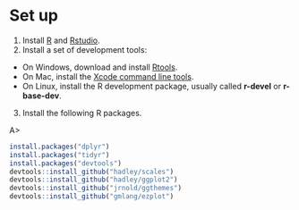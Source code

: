 # Set up

1. Install [R](http://www.r-project.org) and [Rstudio](http://www.rstudio.com/products/rstudio/download/).
2. Install a set of development tools:
* On Windows, download and install [Rtools](http://cran.r-project.org/bin/windows/Rtools/). 
* On Mac, install the [Xcode command line tools](https://developer.apple.com/downloads). 
* On Linux, install the R development package, usually called **r-devel** or **r-base-dev**.
3. Install the following R packages.

A>
```r
install.packages("dplyr")
install.packages("tidyr")
install.packages("devtools")
devtools::install_github("hadley/scales")
devtools::install_github("hadley/ggplot2")
devtools::install_github("jrnold/ggthemes")
devtools::install_github("gmlang/ezplot")
```